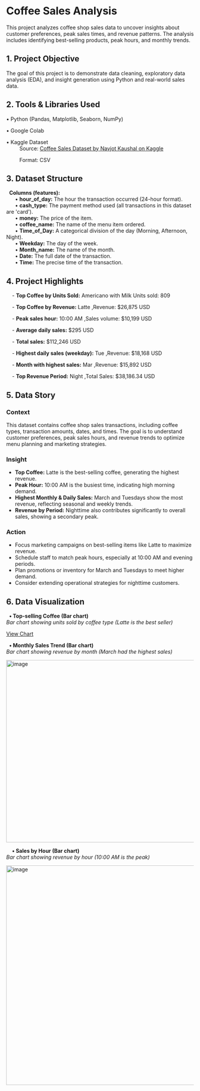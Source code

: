 # Coffee Sales Analysis
This project analyzes coffee shop sales data to uncover insights about customer preferences, peak sales times, and revenue patterns. The analysis includes identifying best-selling products, peak hours, and monthly trends.

## 1. Project Objective
The goal of this project is to demonstrate data cleaning, exploratory data analysis (EDA), and insight generation using Python and real-world sales data.

## 2. Tools & Libraries Used  

• Python (Pandas, Matplotlib, Seaborn, NumPy)  

• Google Colab    

• Kaggle Dataset    
&nbsp;&nbsp;&nbsp;&nbsp;&nbsp;&nbsp;&nbsp;&nbsp; Source: [Coffee Sales Dataset by Navjot Kaushal on Kaggle](https://www.kaggle.com/datasets/navjotkaushal/coffee-sales-dataset)    

&nbsp;&nbsp;&nbsp;&nbsp;&nbsp;&nbsp;&nbsp;&nbsp; Format: CSV  

## 3. Dataset Structure

&nbsp;&nbsp;**Columns (features):**  
  &nbsp;&nbsp;&nbsp;&nbsp;&nbsp;&nbsp;• **hour_of_day:** The hour the transaction occurred (24-hour format).    
  &nbsp;&nbsp;&nbsp;&nbsp;&nbsp;&nbsp;• **cash_type:** The payment method used (all transactions in this dataset are 'card').    
  &nbsp;&nbsp;&nbsp;&nbsp;&nbsp;&nbsp;• **money:** The price of the item.    
  &nbsp;&nbsp;&nbsp;&nbsp;&nbsp;&nbsp;• **coffee_name:** The name of the menu item ordered.    
  &nbsp;&nbsp;&nbsp;&nbsp;&nbsp;&nbsp;• **Time_of_Day:** A categorical division of the day (Morning, Afternoon, Night).    
  &nbsp;&nbsp;&nbsp;&nbsp;&nbsp;&nbsp;• **Weekday:** The day of the week.    
  &nbsp;&nbsp;&nbsp;&nbsp;&nbsp;&nbsp;• **Month_name:** The name of the month.    
  &nbsp;&nbsp;&nbsp;&nbsp;&nbsp;&nbsp;• **Date:** The full date of the transaction.    
  &nbsp;&nbsp;&nbsp;&nbsp;&nbsp;&nbsp;• **Time:** The precise time of the transaction.    

 ## 4. Project Highlights  

&nbsp;&nbsp;&nbsp;&nbsp;- **Top Coffee by Units Sold:** Americano with Milk Units sold: 809  

&nbsp;&nbsp;&nbsp;&nbsp;- **Top Coffee by Revenue:** Latte  ,Revenue: $26,875 USD  

&nbsp;&nbsp;&nbsp;&nbsp;- **Peak sales hour:** 10:00 AM  ,Sales volume: $10,199 USD  

&nbsp;&nbsp;&nbsp;&nbsp;- **Average daily sales:** $295 USD  

&nbsp;&nbsp;&nbsp;&nbsp;- **Total sales:** $112,246 USD  

&nbsp;&nbsp;&nbsp;&nbsp;- **Highest daily sales (weekday):** Tue  ,Revenue: $18,168 USD  

&nbsp;&nbsp;&nbsp;&nbsp;- **Month with highest sales:** Mar  ,Revenue: $15,892 USD  

&nbsp;&nbsp;&nbsp;&nbsp;- **Top Revenue Period:** Night  ,Total Sales: $38,186.34 USD  


## **5. Data Story**  

### Context    
This dataset contains coffee shop sales transactions, including coffee types, transaction amounts, dates, and times. The goal is to understand customer preferences, peak sales hours, and revenue trends to optimize menu planning and marketing strategies.  

### Insight  
- **Top Coffee:** Latte is the best-selling coffee, generating the highest revenue.    
- **Peak Hour:** 10:00 AM is the busiest time, indicating high morning demand.    
- **Highest Monthly & Daily Sales:** March and Tuesdays show the most revenue, reflecting seasonal and weekly trends.    
- **Revenue by Period:** Nighttime also contributes significantly to overall sales, showing a secondary peak.    

### Action  
- Focus marketing campaigns on best-selling items like Latte to maximize revenue.    
- Schedule staff to match peak hours, especially at 10:00 AM and evening periods.    
- Plan promotions or inventory for March and Tuesdays to meet higher demand.    
- Consider extending operational strategies for nighttime customers.    

## 6. Data Visualization    
&nbsp;&nbsp;**• Top-selling Coffee (Bar chart)**  
*Bar chart showing units sold by coffee type (Latte is the best seller)*    

[View Chart](<img width="992" height="590" alt="image" src="https://github.com/user-attachments/assets/269f83c0-4547-4478-878f-5ca484e13562" />
)  



&nbsp;&nbsp;**• Monthly Sales Trend (Bar chart)**    
*Bar chart showing revenue by month (March had the highest sales)*  

<img width="989" height="490" alt="image" src="https://github.com/user-attachments/assets/dfc43644-9ab6-4c6c-837e-7d2ee1474356" />



&nbsp;&nbsp;&nbsp;&nbsp;**• Sales by Hour (Bar chart)**    
*Bar chart showing revenue by hour (10:00 AM is the peak)*  

<img width="989" height="590" alt="image" src="https://github.com/user-attachments/assets/af809663-adda-4414-9d3d-87c319e0c934" />


